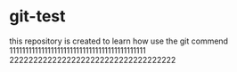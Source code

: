 # git-test

this repository is created to learn how use the git commend
1111111111111111111111111111111111111111111
22222222222222222222222222222222222
